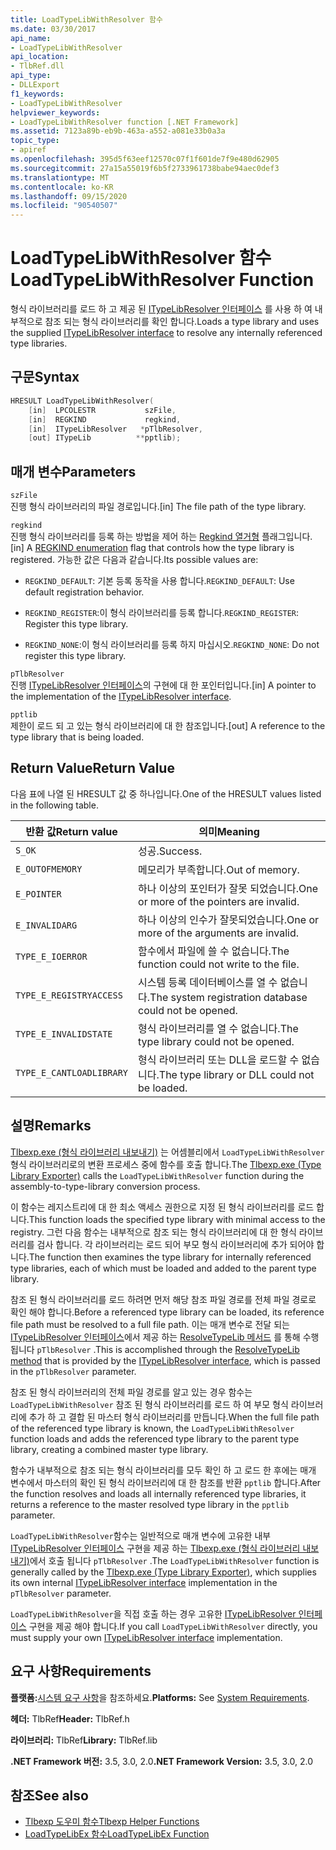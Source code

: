 ```yaml
---
title: LoadTypeLibWithResolver 함수
ms.date: 03/30/2017
api_name:
- LoadTypeLibWithResolver
api_location:
- TlbRef.dll
api_type:
- DLLExport
f1_keywords:
- LoadTypeLibWithResolver
helpviewer_keywords:
- LoadTypeLibWithResolver function [.NET Framework]
ms.assetid: 7123a89b-eb9b-463a-a552-a081e33b0a3a
topic_type:
- apiref
ms.openlocfilehash: 395d5f63eef12570c07f1f601de7f9e480d62905
ms.sourcegitcommit: 27a15a55019f6b5f2733961738babe94aec0def3
ms.translationtype: MT
ms.contentlocale: ko-KR
ms.lasthandoff: 09/15/2020
ms.locfileid: "90540507"
---
```

# <a name="loadtypelibwithresolver-function"></a><span data-ttu-id="55383-102">LoadTypeLibWithResolver 함수</span><span class="sxs-lookup"><span data-stu-id="55383-102">LoadTypeLibWithResolver Function</span></span>
<span data-ttu-id="55383-103">형식 라이브러리를 로드 하 고 제공 된 [ITypeLibResolver 인터페이스](itypelibresolver-interface.md) 를 사용 하 여 내부적으로 참조 되는 형식 라이브러리를 확인 합니다.</span><span class="sxs-lookup"><span data-stu-id="55383-103">Loads a type library and uses the supplied [ITypeLibResolver interface](itypelibresolver-interface.md) to resolve any internally referenced type libraries.</span></span>  
  
## <a name="syntax"></a><span data-ttu-id="55383-104">구문</span><span class="sxs-lookup"><span data-stu-id="55383-104">Syntax</span></span>  
  
```cpp  
HRESULT LoadTypeLibWithResolver(  
    [in]  LPCOLESTR           szFile,  
    [in]  REGKIND             regkind,  
    [in]  ITypeLibResolver   *pTlbResolver,  
    [out] ITypeLib          **pptlib);  
```  
  
## <a name="parameters"></a><span data-ttu-id="55383-105">매개 변수</span><span class="sxs-lookup"><span data-stu-id="55383-105">Parameters</span></span>  
 `szFile`  
 <span data-ttu-id="55383-106">진행 형식 라이브러리의 파일 경로입니다.</span><span class="sxs-lookup"><span data-stu-id="55383-106">[in] The file path of the type library.</span></span>  
  
 `regkind`  
 <span data-ttu-id="55383-107">진행 형식 라이브러리를 등록 하는 방법을 제어 하는 [Regkind 열거형](/windows/win32/api/oleauto/ne-oleauto-regkind) 플래그입니다.</span><span class="sxs-lookup"><span data-stu-id="55383-107">[in] A [REGKIND enumeration](/windows/win32/api/oleauto/ne-oleauto-regkind) flag that controls how the type library is registered.</span></span> <span data-ttu-id="55383-108">가능한 값은 다음과 같습니다.</span><span class="sxs-lookup"><span data-stu-id="55383-108">Its possible values are:</span></span>  
  
- <span data-ttu-id="55383-109">`REGKIND_DEFAULT`: 기본 등록 동작을 사용 합니다.</span><span class="sxs-lookup"><span data-stu-id="55383-109">`REGKIND_DEFAULT`: Use default registration behavior.</span></span>  
  
- <span data-ttu-id="55383-110">`REGKIND_REGISTER`:이 형식 라이브러리를 등록 합니다.</span><span class="sxs-lookup"><span data-stu-id="55383-110">`REGKIND_REGISTER`: Register this type library.</span></span>  
  
- <span data-ttu-id="55383-111">`REGKIND_NONE`:이 형식 라이브러리를 등록 하지 마십시오.</span><span class="sxs-lookup"><span data-stu-id="55383-111">`REGKIND_NONE`: Do not register this type library.</span></span>  
  
 `pTlbResolver`  
 <span data-ttu-id="55383-112">진행 [ITypeLibResolver 인터페이스](itypelibresolver-interface.md)의 구현에 대 한 포인터입니다.</span><span class="sxs-lookup"><span data-stu-id="55383-112">[in] A pointer to the implementation of the [ITypeLibResolver interface](itypelibresolver-interface.md).</span></span>  
  
 `pptlib`  
 <span data-ttu-id="55383-113">제한이 로드 되 고 있는 형식 라이브러리에 대 한 참조입니다.</span><span class="sxs-lookup"><span data-stu-id="55383-113">[out] A reference to the type library that is being loaded.</span></span>  
  
## <a name="return-value"></a><span data-ttu-id="55383-114">Return Value</span><span class="sxs-lookup"><span data-stu-id="55383-114">Return Value</span></span>  
 <span data-ttu-id="55383-115">다음 표에 나열 된 HRESULT 값 중 하나입니다.</span><span class="sxs-lookup"><span data-stu-id="55383-115">One of the HRESULT values listed in the following table.</span></span>  
  
|<span data-ttu-id="55383-116">반환 값</span><span class="sxs-lookup"><span data-stu-id="55383-116">Return value</span></span>|<span data-ttu-id="55383-117">의미</span><span class="sxs-lookup"><span data-stu-id="55383-117">Meaning</span></span>|  
|------------------|-------------|  
|`S_OK`|<span data-ttu-id="55383-118">성공.</span><span class="sxs-lookup"><span data-stu-id="55383-118">Success.</span></span>|  
|`E_OUTOFMEMORY`|<span data-ttu-id="55383-119">메모리가 부족합니다.</span><span class="sxs-lookup"><span data-stu-id="55383-119">Out of memory.</span></span>|  
|`E_POINTER`|<span data-ttu-id="55383-120">하나 이상의 포인터가 잘못 되었습니다.</span><span class="sxs-lookup"><span data-stu-id="55383-120">One or more of the pointers are invalid.</span></span>|  
|`E_INVALIDARG`|<span data-ttu-id="55383-121">하나 이상의 인수가 잘못되었습니다.</span><span class="sxs-lookup"><span data-stu-id="55383-121">One or more of the arguments are invalid.</span></span>|  
|`TYPE_E_IOERROR`|<span data-ttu-id="55383-122">함수에서 파일에 쓸 수 없습니다.</span><span class="sxs-lookup"><span data-stu-id="55383-122">The function could not write to the file.</span></span>|  
|`TYPE_E_REGISTRYACCESS`|<span data-ttu-id="55383-123">시스템 등록 데이터베이스를 열 수 없습니다.</span><span class="sxs-lookup"><span data-stu-id="55383-123">The system registration database could not be opened.</span></span>|  
|`TYPE_E_INVALIDSTATE`|<span data-ttu-id="55383-124">형식 라이브러리를 열 수 없습니다.</span><span class="sxs-lookup"><span data-stu-id="55383-124">The type library could not be opened.</span></span>|  
|`TYPE_E_CANTLOADLIBRARY`|<span data-ttu-id="55383-125">형식 라이브러리 또는 DLL을 로드할 수 없습니다.</span><span class="sxs-lookup"><span data-stu-id="55383-125">The type library or DLL could not be loaded.</span></span>|  
  
## <a name="remarks"></a><span data-ttu-id="55383-126">설명</span><span class="sxs-lookup"><span data-stu-id="55383-126">Remarks</span></span>  
 <span data-ttu-id="55383-127">[Tlbexp.exe (형식 라이브러리 내보내기)](../../tools/tlbexp-exe-type-library-exporter.md) 는 어셈블리에서 `LoadTypeLibWithResolver` 형식 라이브러리로의 변환 프로세스 중에 함수를 호출 합니다.</span><span class="sxs-lookup"><span data-stu-id="55383-127">The [Tlbexp.exe (Type Library Exporter)](../../tools/tlbexp-exe-type-library-exporter.md) calls the `LoadTypeLibWithResolver` function during the assembly-to-type-library conversion process.</span></span>  
  
 <span data-ttu-id="55383-128">이 함수는 레지스트리에 대 한 최소 액세스 권한으로 지정 된 형식 라이브러리를 로드 합니다.</span><span class="sxs-lookup"><span data-stu-id="55383-128">This function loads the specified type library with minimal access to the registry.</span></span> <span data-ttu-id="55383-129">그런 다음 함수는 내부적으로 참조 되는 형식 라이브러리에 대 한 형식 라이브러리를 검사 합니다. 각 라이브러리는 로드 되어 부모 형식 라이브러리에 추가 되어야 합니다.</span><span class="sxs-lookup"><span data-stu-id="55383-129">The function then examines the type library for internally referenced type libraries, each of which must be loaded and added to the parent type library.</span></span>  
  
 <span data-ttu-id="55383-130">참조 된 형식 라이브러리를 로드 하려면 먼저 해당 참조 파일 경로를 전체 파일 경로로 확인 해야 합니다.</span><span class="sxs-lookup"><span data-stu-id="55383-130">Before a referenced type library can be loaded, its reference file path must be resolved to a full file path.</span></span> <span data-ttu-id="55383-131">이는 매개 변수로 전달 되는 [ITypeLibResolver 인터페이스](itypelibresolver-interface.md)에서 제공 하는 [ResolveTypeLib 메서드](resolvetypelib-method.md) 를 통해 수행 됩니다 `pTlbResolver` .</span><span class="sxs-lookup"><span data-stu-id="55383-131">This is accomplished through the [ResolveTypeLib method](resolvetypelib-method.md) that is provided by the [ITypeLibResolver interface](itypelibresolver-interface.md), which is passed in the `pTlbResolver` parameter.</span></span>  
  
 <span data-ttu-id="55383-132">참조 된 형식 라이브러리의 전체 파일 경로를 알고 있는 경우 함수는 `LoadTypeLibWithResolver` 참조 된 형식 라이브러리를 로드 하 여 부모 형식 라이브러리에 추가 하 고 결합 된 마스터 형식 라이브러리를 만듭니다.</span><span class="sxs-lookup"><span data-stu-id="55383-132">When the full file path of the referenced type library is known, the `LoadTypeLibWithResolver` function loads and adds the referenced type library to the parent type library, creating a combined master type library.</span></span>  
  
 <span data-ttu-id="55383-133">함수가 내부적으로 참조 되는 형식 라이브러리를 모두 확인 하 고 로드 한 후에는 매개 변수에서 마스터의 확인 된 형식 라이브러리에 대 한 참조를 반환 `pptlib` 합니다.</span><span class="sxs-lookup"><span data-stu-id="55383-133">After the function resolves and loads all internally referenced type libraries, it returns a reference to the master resolved type library in the `pptlib` parameter.</span></span>  
  
 <span data-ttu-id="55383-134">`LoadTypeLibWithResolver`함수는 일반적으로 매개 변수에 고유한 내부 [ITypeLibResolver 인터페이스](itypelibresolver-interface.md) 구현을 제공 하는 [Tlbexp.exe (형식 라이브러리 내보내기)](../../tools/tlbexp-exe-type-library-exporter.md)에서 호출 됩니다 `pTlbResolver` .</span><span class="sxs-lookup"><span data-stu-id="55383-134">The `LoadTypeLibWithResolver` function is generally called by the [Tlbexp.exe (Type Library Exporter)](../../tools/tlbexp-exe-type-library-exporter.md), which supplies its own internal [ITypeLibResolver interface](itypelibresolver-interface.md) implementation in the `pTlbResolver` parameter.</span></span>  
  
 <span data-ttu-id="55383-135">`LoadTypeLibWithResolver`을 직접 호출 하는 경우 고유한 [ITypeLibResolver 인터페이스](itypelibresolver-interface.md) 구현을 제공 해야 합니다.</span><span class="sxs-lookup"><span data-stu-id="55383-135">If you call `LoadTypeLibWithResolver` directly, you must supply your own [ITypeLibResolver interface](itypelibresolver-interface.md) implementation.</span></span>  
  
## <a name="requirements"></a><span data-ttu-id="55383-136">요구 사항</span><span class="sxs-lookup"><span data-stu-id="55383-136">Requirements</span></span>  
 <span data-ttu-id="55383-137">**플랫폼:**[시스템 요구 사항](../../get-started/system-requirements.md)을 참조하세요.</span><span class="sxs-lookup"><span data-stu-id="55383-137">**Platforms:** See [System Requirements](../../get-started/system-requirements.md).</span></span>  
  
 <span data-ttu-id="55383-138">**헤더:** TlbRef</span><span class="sxs-lookup"><span data-stu-id="55383-138">**Header:** TlbRef.h</span></span>  
  
 <span data-ttu-id="55383-139">**라이브러리:** TlbRef</span><span class="sxs-lookup"><span data-stu-id="55383-139">**Library:** TlbRef.lib</span></span>  
  
 <span data-ttu-id="55383-140">**.NET Framework 버전:** 3.5, 3.0, 2.0</span><span class="sxs-lookup"><span data-stu-id="55383-140">**.NET Framework Version:** 3.5, 3.0, 2.0</span></span>  
  
## <a name="see-also"></a><span data-ttu-id="55383-141">참조</span><span class="sxs-lookup"><span data-stu-id="55383-141">See also</span></span>

- [<span data-ttu-id="55383-142">Tlbexp 도우미 함수</span><span class="sxs-lookup"><span data-stu-id="55383-142">Tlbexp Helper Functions</span></span>](index.md)
- [<span data-ttu-id="55383-143">LoadTypeLibEx 함수</span><span class="sxs-lookup"><span data-stu-id="55383-143">LoadTypeLibEx Function</span></span>](/previous-versions/windows/desktop/api/oleauto/nf-oleauto-loadtypelibex)
